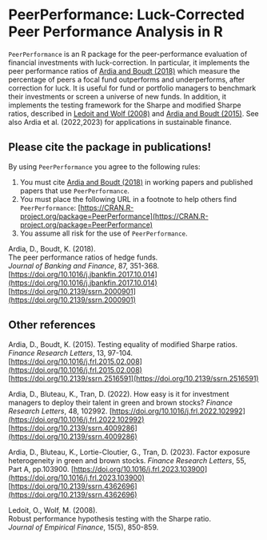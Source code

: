 # PeerPerformance: Luck-Corrected Peer Performance Analysis in R

`PeerPerformance` is an R package for the peer-performance evaluation of financial investments with
luck-correction. In particular, it implements the peer performance ratios 
of [Ardia and Boudt (2018)](https://doi.org/10.1016/j.jbankfin.2017.10.014) which measure the percentage of peers a focal fund outperforms and underperforms, after
correction for luck. It is useful for fund or portfolio managers to 
benchmark their investments or screen a universe of new funds. 
In addition, it implements the testing framework for the Sharpe and modified Sharpe ratios, described 
in [Ledoit and Wolf (2008)](https://doi.org/10.1016/j.jempfin.2008.03.002) 
and [Ardia and Boudt (2015)](https://doi.org/10.1016/j.frl.2015.02.008). See also Ardia et al. (2022,2023) for applications in sustainable finance.

## Please cite the package in publications!

By using `PeerPerformance` you agree to the following rules: 

1) You must cite [Ardia and Boudt (2018)](https://doi.org/10.1016/j.jbankfin.2017.10.014) in working papers and published papers that use `PeerPerformance`.
2) You must place the following URL in a footnote to help others find `PeerPerformance`: [https://CRAN.R-project.org/package=PeerPerformance](https://CRAN.R-project.org/package=PeerPerformance) 
3) You assume all risk for the use of `PeerPerformance`.

Ardia, D., Boudt, K. (2018).      
The peer performance ratios of hedge funds.      
_Journal of Banking and Finance_, 87, 351-368.    
[https://doi.org/10.1016/j.jbankfin.2017.10.014](https://doi.org/10.1016/j.jbankfin.2017.10.014)  
[https://doi.org/10.2139/ssrn.2000901](https://doi.org/10.2139/ssrn.2000901)

## Other references

Ardia, D., Boudt, K. (2015).
Testing equality of modified Sharpe ratios.  
_Finance Research Letters_, 13, 97-104.   
[https://doi.org/10.1016/j.frl.2015.02.008](https://doi.org/10.1016/j.frl.2015.02.008)   
[https://doi.org/10.2139/ssrn.2516591](https://doi.org/10.2139/ssrn.2516591)

Ardia, D., Bluteau, K., Tran, D. (2022).
How easy is it for investment managers to deploy their talent in green and brown stocks?
_Finance Research Letters_, 48, 102992.
[https://doi.org/10.1016/j.frl.2022.102992](https://doi.org/10.1016/j.frl.2022.102992)   
[https://doi.org/10.2139/ssrn.4009286](https://doi.org/10.2139/ssrn.4009286)

Ardia, D., Bluteau, K., Lortie-Cloutier, G., Tran, D. (2023).
Factor exposure heterogeneity in green and brown stocks.
_Finance Research Letters_, 55, Part A, pp.103900.
[https://doi.org/10.1016/j.frl.2023.103900](https://doi.org/10.1016/j.frl.2023.103900)   
[https://doi.org/10.2139/ssrn.4362696](https://doi.org/10.2139/ssrn.4362696)

Ledoit, O., Wolf, M. (2008).   
Robust performance hypothesis testing with the Sharpe ratio.    
_Journal of Empirical Finance_, 15(5), 850-859.
